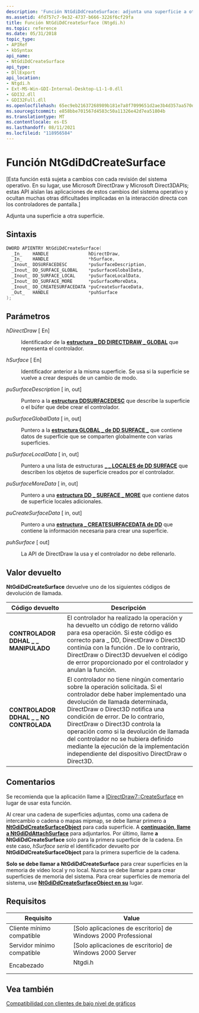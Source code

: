 ```yaml
---
description: 'Función NtGdiDdCreateSurface: adjunta una superficie a otra superficie.'
ms.assetid: 4fd757c7-9e32-4737-b666-3226f6cf29fa
title: Función NtGdiDdCreateSurface (Ntgdi.h)
ms.topic: reference
ms.date: 05/31/2018
topic_type:
- APIRef
- kbSyntax
api_name:
- NtGdiDdCreateSurface
api_type:
- DllExport
api_location:
- Ntgdi.h
- Ext-MS-Win-GDI-Internal-Desktop-L1-1-0.dll
- GDI32.dll
- GDI32Full.dll
ms.openlocfilehash: 65ec9eb21637268989b181e7a8f7099651d2ae3b4d357aa570dddc9ee4c270ab
ms.sourcegitcommit: e858bbe701567d4583c50a11326e42d7ea51804b
ms.translationtype: MT
ms.contentlocale: es-ES
ms.lasthandoff: 08/11/2021
ms.locfileid: "118956584"
---
```

# <a name="ntgdiddcreatesurface-function"></a>Función NtGdiDdCreateSurface

\[Esta función está sujeta a cambios con cada revisión del sistema operativo. En su lugar, use Microsoft DirectDraw y Microsoft Direct3DAPIs; estas API aíslan las aplicaciones de estos cambios del sistema operativo y ocultan muchas otras dificultades implicadas en la interacción directa con los controladores de pantalla.\]

Adjunta una superficie a otra superficie.

## <a name="syntax"></a>Sintaxis


```C++
DWORD APIENTRY NtGdiDdCreateSurface(
  _In_    HANDLE               hDirectDraw,
  _In_    HANDLE               *hSurface,
  _Inout_ DDSURFACEDESC        *puSurfaceDescription,
  _Inout_ DD_SURFACE_GLOBAL    *puSurfaceGlobalData,
  _Inout_ DD_SURFACE_LOCAL     *puSurfaceLocalData,
  _Inout_ DD_SURFACE_MORE      *puSurfaceMoreData,
  _Inout_ DD_CREATESURFACEDATA *puCreateSurfaceData,
  _Out_   HANDLE               *puhSurface
);
```



## <a name="parameters"></a>Parámetros

<dl> <dt>

*hDirectDraw* \[ En\]
</dt> <dd>

Identificador de la [**estructura \_ DD DIRECTDRAW \_ GLOBAL**](/windows/win32/api/ddrawint/ns-ddrawint-dd_directdraw_global) que representa el controlador.

</dd> <dt>

*hSurface* \[ En\]
</dt> <dd>

Identificador anterior a la misma superficie. Se usa si la superficie se vuelve a crear después de un cambio de modo.

</dd> <dt>

*puSurfaceDescription* \[ in, out\]
</dt> <dd>

Puntero a la [**estructura DDSURFACEDESC**](/previous-versions/windows/hardware/drivers/ff550339(v=vs.85)) que describe la superficie o el búfer que debe crear el controlador.

</dd> <dt>

*puSurfaceGlobalData* \[ in, out\]
</dt> <dd>

Puntero a la [**estructura GLOBAL \_ de DD SURFACE \_**](/windows/win32/api/ddrawint/ns-ddrawint-dd_surface_global) que contiene datos de superficie que se comparten globalmente con varias superficies.

</dd> <dt>

*puSurfaceLocalData* \[ in, out\]
</dt> <dd>

Puntero a una lista de estructuras [**\_ \_ LOCALES de DD SURFACE**](/windows/win32/api/ddrawint/ns-ddrawint-dd_surface_local) que describen los objetos de superficie creados por el controlador.

</dd> <dt>

*puSurfaceMoreData* \[ in, out\]
</dt> <dd>

Puntero a una [**estructura DD \_ SURFACE \_ MORE**](/windows/win32/api/ddrawint/ns-ddrawint-dd_surface_more) que contiene datos de superficie locales adicionales.

</dd> <dt>

*puCreateSurfaceData* \[ in, out\]
</dt> <dd>

Puntero a una [**estructura \_ CREATESURFACEDATA de DD**](/windows/win32/api/ddrawint/ns-ddrawint-dd_createsurfacedata) que contiene la información necesaria para crear una superficie.

</dd> <dt>

*puhSurface* \[ out\]
</dt> <dd>

La API de DirectDraw la usa y el controlador no debe rellenarlo.

</dd> </dl>

## <a name="return-value"></a>Valor devuelto

**NtGdiDdCreateSurface** devuelve uno de los siguientes códigos de devolución de llamada.



| Código devuelto                                                                                              | Descripción                                                                                                                                                                                                                                                                                                                                                                |
|----------------------------------------------------------------------------------------------------------|----------------------------------------------------------------------------------------------------------------------------------------------------------------------------------------------------------------------------------------------------------------------------------------------------------------------------------------------------------------------------|
| <dl> <dt>**CONTROLADOR DDHAL \_ \_ MANIPULADO**</dt> </dl>    | El controlador ha realizado la operación y ha devuelto un código de retorno válido para esa operación. Si este código es correcto para \_ DD, DirectDraw o Direct3D continúa con la función . De lo contrario, DirectDraw o Direct3D devuelven el código de error proporcionado por el controlador y anulan la función.<br/>                                                                                 |
| <dl> <dt>**CONTROLADOR DDHAL \_ \_ NO CONTROLADA**</dt> </dl> | El controlador no tiene ningún comentario sobre la operación solicitada. Si el controlador debe haber implementado una devolución de llamada determinada, DirectDraw o Direct3D notifica una condición de error. De lo contrario, DirectDraw o Direct3D controla la operación como si la devolución de llamada del controlador no se hubiera definido mediante la ejecución de la implementación independiente del dispositivo DirectDraw o Direct3D.<br/> |



 

## <a name="remarks"></a>Comentarios

Se recomienda que la aplicación llame a [IDirectDraw7::CreateSurface](/windows/win32/api/ddraw/nf-ddraw-idirectdraw7-createsurface) en lugar de usar esta función.

Al crear una cadena de superficies adjuntas, como una cadena de intercambio o cadena o mapas mipmap, se debe llamar primero a [**NtGdiDdCreateSurfaceObject**](-dxgkernel-ntgdiddcreatesurfaceobject.md) para cada superficie. A [**continuación, llame a NtGdiDdAttachSurface**](-dxgkernel-ntgdiddattachsurface.md) para adjuntarlos. Por último, llame **a NtGdiDdCreateSurface** solo para la primera superficie de la cadena. En este caso, *hSurface sería* el identificador devuelto por **NtGdiDdCreateSurfaceObject** para la primera superficie de la cadena.

**Solo se debe llamar a NtGdiDdCreateSurface** para crear superficies en la memoria de vídeo local y no local. Nunca se debe llamar a para crear superficies de memoria del sistema. Para crear superficies de memoria del sistema, use [**NtGdiDdCreateSurfaceObject en su**](-dxgkernel-ntgdiddcreatesurfaceobject.md) lugar.

## <a name="requirements"></a>Requisitos



| Requisito | Value |
|-------------------------------------|------------------------------------------------------------------------------------|
| Cliente mínimo compatible<br/> | \[Solo aplicaciones de escritorio\] de Windows 2000 Professional<br/>                         |
| Servidor mínimo compatible<br/> | \[Solo aplicaciones de escritorio\] de Windows 2000 Server<br/>                               |
| Encabezado<br/>                   | <dl> <dt>Ntgdi.h</dt> </dl> |



## <a name="see-also"></a>Vea también

<dl> <dt>

[Compatibilidad con clientes de bajo nivel de gráficos](-dxgkernel-low-level-client-support.md)
</dt> </dl>

 

 
